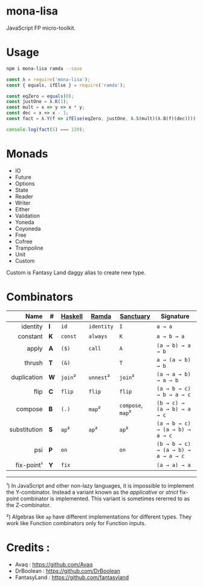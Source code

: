 # mona-lisa

JavaScript FP micro-toolkit.

# Usage

```sh
npm i mona-lisa ramda --save
```

```js
const λ = require('mona-lisa');
const { equals, ifElse } = require('ramda');

const eqZero = equals(0);
const justOne = λ.K(1);
const mult = x => y => x * y;
const dec = x => x - 1;
const fact = λ.Y(f => ifElse(eqZero, justOne, λ.S(mult)(λ.B(f)(dec))));

console.log(fact(5) === 120);
```

# Monads

- IO
- Future
- Options
- State
- Reader
- Writer
- Either
- Validation
- Yoneda
- Coyoneda
- Free
- Cofree
- Trampoline
- Unit
- Custom

Custom is Fantasy Land daggy alias to create new type.

# Combinators

Name         | #     | [Haskell][] | [Ramda][]          | [Sanctuary][]          | Signature
------------:|-------|-------------|--------------------|------------------------|----------
identity     | **I** | `id`        | `identity`         | `I`                    | `a → a`
constant     | **K** | `const`     | `always`           | `K`                    | `a → b → a`
apply        | **A** | `($)`       | `call`             | `A`                    | `(a → b) → a → b`
thrush       | **T** | `(&)`       |                    | `T`                    | `a → (a → b) → b`
duplication  | **W** | `join`²     | `unnest`²          | `join`²                | `(a → a → b) → a → b`
flip         | **C** | `flip`      | `flip`             | `flip`                 | `(a → b → c) → b → a → c`
compose      | **B** | `(.)`       | `map`²             | `compose`, `map`²      | `(b → c) → (a → b) → a → c`
substitution | **S** | `ap`²       | `ap`²              | `ap`²                  | `(a → b → c) → (a → b) → a → c`
psi          | **P** | `on`        |                    | `on`                   | `(b → b → c) → (a → b) → a → a → c`
fix-point¹   | **Y** | `fix`       |                    |                        | `(a → a) → a`

-----

¹) In JavaScript and other non-lazy languages, it is impossible to implement the
  Y-combinator. Instead a variant known as the *applicative* or *strict*
  fix-point combinator is implemented. This variant is sometimes rererred to as
  the Z-combinator.

²) Algebras like `ap` have different implementations for different types.
  They work like Function combinators only for Function inputs.

[Haskell]: https://www.haskell.org/
[Ramda]: http://ramdajs.com/
[Sanctuary]: http://sanctuary.js.org/#combinator

# Credits :

- Avaq : https://github.com/Avaq
- DrBoolean : https://github.com/DrBoolean
- FantasyLand : https://github.com/fantasyland
